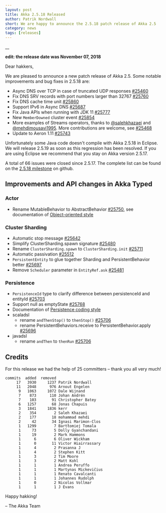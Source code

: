 ```yaml
---
layout: post
title: Akka 2.5.18 Released
author: Patrik Nordwall
short: We are happy to announce the 2.5.18 patch release of Akka 2.5
category: news
tags: [releases]
---
```


__

**edit: the release date was November 07, 2018**

Dear hakkers,

We are pleased to announce a new patch release of Akka 2.5. Some notable improvements and bug fixes in 2.5.18 are:

* Async DNS over TCP in case of truncated UDP responses [#25460](https://github.com/akka/akka/issues/25460)
* Fix DNS SRV records with port numbers larger than 32767 [#25760](https://github.com/akka/akka/issues/25760)
* Fix DNS cache time unit [#25860](https://github.com/akka/akka/issues/25860)
* Support IPv6 in Async DNS [#25687](https://github.com/akka/akka/pull/25687)
* Fix Java APIs when running with JDK 11 [#25777](https://github.com/akka/akka/issues/25777)
* New `MemberDowned` cluster event [#25854](https://github.com/akka/akka/pull/25854)
* More examples of Streams operators, thanks to [@salehkhazaei](https://github.com/salehkhazaei) and [@mehdimousavi1995](https://github.com/mehdimousavi1995). More contributions are welcome, see [#25468](https://github.com/akka/akka/issues/25468)
* Update to Aeron 1.11 [#25743](https://github.com/akka/akka/pull/25743)

Unfortunately some Java code doesn't compile with Akka 2.5.18 in Eclipse. We will release 2.5.19 as soon as this regression has been resolved.
If you are using Eclipse we recommend that you stay on Akka version 2.5.17.

A total of 66 issues were closed since 2.5.17. The complete list can be found on the [2.5.18 milestone](https://github.com/akka/akka/milestone/134?closed=1) on github.

## Improvements and API changes in Akka Typed

### Actor

* Rename MutableBehavior to AbstractBehavior [#25750](https://github.com/akka/akka/issues/25750), see documentation of [Object-oriented style](https://doc.akka.io/docs/akka/current/typed/actors.html#object-oriented-style)

### Cluster Sharding

* Automatic stop message [#25642](https://github.com/akka/akka/issues/25642)
* Simplify ClusterSharding.spawn signature [#25480](https://github.com/akka/akka/issues/25480)
* Rename `ClusterSharding.spawn` to `ClusterSharding.init` [#25711](https://github.com/akka/akka/issues/25711)
* Automatic passivation [#25512](https://github.com/akka/akka/issues/25512)
* `PersistentEntity` to glue together Sharding and PersistentBehavior better [#25697](https://github.com/akka/akka/pull/25697)
* Remove `Scheduler` parameter in `EntityRef.ask` [#25481](https://github.com/akka/akka/issues/25481)

### Persistence

* `PersistenceId` type to clarify difference between persistenceId and entityId [#25703](https://github.com/akka/akka/issues/25703)
* Support null as emptyState [#25768](https://github.com/akka/akka/issues/25768)
* Documentation of [Persistence coding style](https://doc.akka.io/docs/akka/current/typed/persistence-style.html)
* scaladsl
  * rename `andThenStop()` to `thenStop()` [#25706](https://github.com/akka/akka/issues/25706)
  * rename PersistentBehaviors.receive to PersistentBehavior.apply [#25696](https://github.com/akka/akka/pull/25696)
* javadsl
  * rename `andThen` to `thenRun` [#25706](https://github.com/akka/akka/issues/25706)


## Credits

For this release we had the help of 25 committers – thank you all very much!

```
commits  added  removed
     17   3930     1237 Patrik Nordwall
     11   2048      976 Arnout Engelen
      9   1063     1072 Dale Wijnand
      7    873      110 Johan Andrén
      7    103       91 Christopher Batey
      6   1257       68 Jonas Chapuis
      3   1841     1836 kerr
      2    354        2 Saleh Khazaei
      2    177       18 mohammad mehdi
      2     42       34 Ignasi Marimon-Clos
      1   1299        7 Bartłomiej Tomala
      1     73        5 Dolly Gyanchandani
      1     19        2 Mark Hammons
      1      6        6 Oliver Wickham
      1      0       11 Victor Hiairrassary
      1      4        2 Prasanna J
      1      4        2 Stephen Kitt
      1      3        2 Tim Moore
      1      3        2 Matt Kohl
      1      1        1 Andrea Peruffo
      1      1        1 Martynas Mickevičius
      1      1        1 Renato Cavalcanti
      1      1        1 Johannes Rudolph
      1      0        2 Nicolas Vollmar
      1      1        1 J Evans
```
     

Happy hakking!

– The Akka Team


